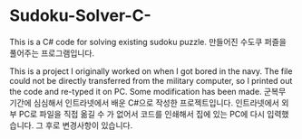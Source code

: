 # Sudoku-Solver-C-
This is a C# code for solving existing sudoku puzzle.
만들어진 수도쿠 퍼즐을 풀어주는 프로그램입니다.

This is a project I originally worked on when I got bored in the navy.
The file could not be directly transferred from the military computer, so I printed out the code and re-typed it on PC.
Some modification has been made.
군복무 기간에 심심해서 인트라넷에서 배운 C#으로 작성한 프로젝트입니다.
인트라넷에서 외부 PC로 파일을 직접 옮길 수 가 없어서 코드를 인쇄해서 집에 있는 PC에 다시 입력했습니다.
그 후로 변경사항이 있습니다.
